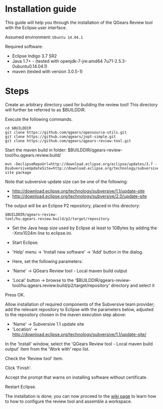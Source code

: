 # Installation guide

This guide will help you through the installation of the QGears Review tool with the Eclipse user interface.

Assumed environment: ```Ubuntu 14.04.1```

Required software:

 * Eclipse Indigo 3.7 SR2
 * Java 1.7+ - (tested with openjdk-7-jre:amd64 7u71-2.5.3-0ubuntu0.14.04.1)
 * maven (tested with version 3.0.5-1)

# Steps

Create an arbitrary directory used for building the review tool! This directory will further be referred to as $BUILDDIR. 

Execute the following commands.
```
cd $BUILDDIR
git clone https://github.com/qgears/opensource-utils.git
git clone https://github.com/qgears/jopt-simple.git
git clone https://github.com/qgears/qgears-review-tool.git
```
Start the maven build in folder: $BUILDDIR/qgears-review-tool/hu.qgears.review.build/
```
mvn -DeclipseRepoUrl=http://download.eclipse.org/eclipse/updates/3.7 -DsubversiveUpdateSite=http://download.eclipse.org/technology/subversive/1.1/update-site package
```
Note that subversive update size can be one of the following:

 * http://download.eclipse.org/technology/subversive/1.1/update-site
 * http://download.eclipse.org/technology/subversive/2.0/update-site

The output will be an Eclipse P2 repository, placed in this directory:

```
$BUILDDIR/qgears-review-tool/hu.qgears.review.build/p2/target/repository
```
 * Set the Java heap size used by Eclipse at least to 1GBytes by adding the -Xmx1024m line to eclipse.ini.
 * Start Eclipse.
 * 'Help' menu -> 'Install new software' -> 'Add' button in the dialog.
  * Here, set the following parameters:

   * 'Name' -> QGears Review tool - Local maven build output 
   * 'Local' button -> browse to the '$BUILDDIR/qgears-review-tool/hu.qgears.review.build/p2/target/repository' directory and select it

Press OK.

Allow installation of required components of the Subversive team provider; add the relevant repository to Eclipse with the parameters below, adjusted to the repository chosen in the maven execution step above:

 * 'Name' -> Subversive 1.1 update site
 * 'Location' -> http://download.eclipse.org/technology/subversive/1.1/update-site/
 
In the 'Install' window, select the 'QGears Review tool - Local maven build output' item from the 'Work with' repo list.

Check the 'Review tool' item.

Click 'Finish'.

Accept the prompt that warns on installing software without certificate.

Restart Eclipse.

The installation is done; you can now proceed to the [wiki page](https://github.com/qgears/qgears-review-tool/wiki) to learn how to how to configure the review tool and assemble a workspace.
